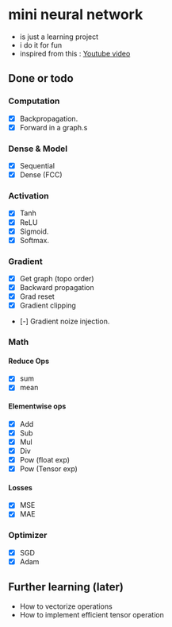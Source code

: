 # mini neural network

- is just a learning project
- i do it for fun
- inspired from this : [Youtube video](https://www.youtube.com/watch?v=VMj-3S1tku0&list=PLAqhIrjkxbuWI23v9cThsA9GvCAUhRvKZ&index=1)

## Done or todo

### Computation

- [x] Backpropagation.
- [x] Forward in a graph.s

### Dense & Model

- [x] Sequential
- [x] Dense (FCC)

### Activation

- [x] Tanh
- [x] ReLU
- [x] Sigmoid.
- [x] Softmax.

### Gradient

- [x] Get graph (topo order)
- [x] Backward propagation
- [x] Grad reset
- [x] Gradient clipping
- [-] Gradient noize injection.

### Math

#### Reduce Ops

- [x] sum
- [x] mean

#### Elementwise ops

- [x] Add
- [x] Sub
- [x] Mul
- [x] Div
- [x] Pow (float exp)
- [x] Pow (Tensor exp)

#### Losses

- [x] MSE
- [x] MAE

### Optimizer

- [x] SGD
- [x] Adam

## Further learning (later)
- How to vectorize operations
- How to implement efficient tensor operation
